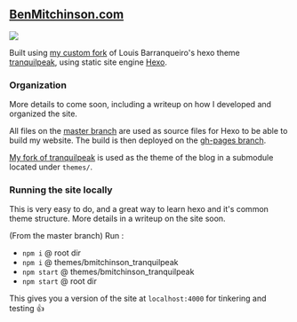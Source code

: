 ## [BenMitchinson.com](https://benmitchinson.com)

![](https://i.imgur.com/9Ac5NYS.png)

Built using [my custom fork](https://github.com/bmitchinson/hexo-theme-tranquilpeak) of Louis Barranqueiro's hexo theme [tranquilpeak](https://github.com/LouisBarranqueiro/hexo-theme-tranquilpeak), using static site engine [Hexo](https://hexo.io).

### Organization
More details to come soon, including a writeup on how I developed and organized the site. 

All files on the [master branch](https://github.com/bmitchinson/BenMitchinson.com) are used as source files for Hexo to be able to build my website. The build is then deployed on the [gh-pages branch](https://github.com/bmitchinson/BenMitchinson.com/tree/gh-pages).

[My fork of tranquilpeak]() is used as the theme of the blog in a submodule located under `themes/`.

### Running the site locally
This is very easy to do, and a great way to learn hexo and it's common theme structure. More details in a writeup on the site soon.

(From the master branch) Run :
* `npm i` @ root dir
* `npm i` @ themes/bmitchinson_tranquilpeak
* `npm start` @ themes/bmitchinson_tranquilpeak
* `npm start` @ root dir

This gives you a version of the site at `localhost:4000` for tinkering and testing 👍
